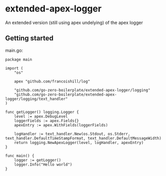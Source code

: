# extended-apex-logger
An extended version (still using apex undelying) of the apex logger

## Getting started

main.go:

```
package main

import (
	"os"

	apex "github.com/francoishill/log"

	"github.com/go-zero-boilerplate/extended-apex-logger/logging"
	"github.com/go-zero-boilerplate/extended-apex-logger/logging/text_handler"
)

func getLogger() logging.Logger {
	level := apex.DebugLevel
	loggerFields := apex.Fields{}
	apexEntry := apex.WithFields(loggerFields)

	logHandler := text_handler.New(os.Stdout, os.Stderr, text_handler.DefaultTimeStampFormat, text_handler.DefaultMessageWidth)
	return logging.NewApexLogger(level, logHandler, apexEntry)
}

func main() {
	logger := getLogger()
	logger.Info("Hello world")
}
```